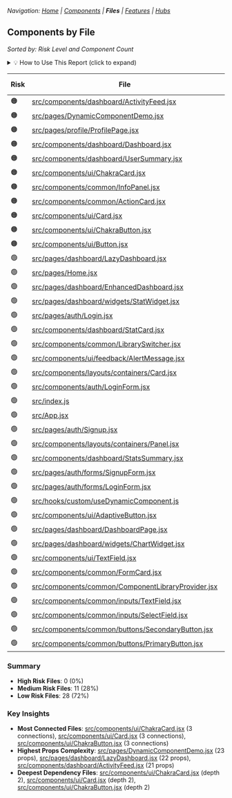 
*Navigation: [Home](index.md) | [Components](components.md) | **Files** | [Features](features.md) | [Hubs](hubs.md)*



## Components by File

_Sorted by: Risk Level and Component Count_

<details>
<summary>💡 How to Use This Report (click to expand)</summary>

### Understanding This Report

This report helps you identify which files in your codebase have the highest impact when making changes:

- **Risk** indicates overall change impact (🔴 High, 🟠 Medium, 🟢 Low)
- **Impact** shows how extensively the file uses components
- **Direct Importers** shows how many files directly depend on this file
- **Props Count** indicates complexity in terms of component API usage
- **Dependency Depth** shows how deeply changes might propagate

Higher scores generally mean more care is needed when modifying these files.

</details>

| Risk | File | Components | Impact | Direct Importers | Props Count | Dependency Depth |
|------|------|-----------|--------|------------------|------------|-----------------|
| 🟠 | [src/components/dashboard/ActivityFeed.jsx](https://github.com/star4beam/react-import-analyzer/blob/main/test-project/src/components/dashboard/ActivityFeed.jsx) | 9 | High | 0 | 21 | 0 |
| 🟠 | [src/pages/DynamicComponentDemo.jsx](https://github.com/star4beam/react-import-analyzer/blob/main/test-project/src/pages/DynamicComponentDemo.jsx) | 8 | High | 0 | 23 | 0 |
| 🟠 | [src/pages/profile/ProfilePage.jsx](https://github.com/star4beam/react-import-analyzer/blob/main/test-project/src/pages/profile/ProfilePage.jsx) | 8 | High | 0 | 19 | 0 |
| 🟠 | [src/components/dashboard/Dashboard.jsx](https://github.com/star4beam/react-import-analyzer/blob/main/test-project/src/components/dashboard/Dashboard.jsx) | 8 | High | 0 | 19 | 0 |
| 🟠 | [src/components/dashboard/UserSummary.jsx](https://github.com/star4beam/react-import-analyzer/blob/main/test-project/src/components/dashboard/UserSummary.jsx) | 4 | Medium | 0 | 9 | 0 |
| 🟠 | [src/components/ui/ChakraCard.jsx](https://github.com/star4beam/react-import-analyzer/blob/main/test-project/src/components/ui/ChakraCard.jsx) | 3 | Medium | 1 | 8 | 2 |
| 🟠 | [src/components/common/InfoPanel.jsx](https://github.com/star4beam/react-import-analyzer/blob/main/test-project/src/components/common/InfoPanel.jsx) | 3 | Medium | 1 | 7 | 1 |
| 🟠 | [src/components/common/ActionCard.jsx](https://github.com/star4beam/react-import-analyzer/blob/main/test-project/src/components/common/ActionCard.jsx) | 3 | Medium | 1 | 4 | 1 |
| 🟠 | [src/components/ui/Card.jsx](https://github.com/star4beam/react-import-analyzer/blob/main/test-project/src/components/ui/Card.jsx) | 2 | Medium | 1 | 8 | 2 |
| 🟠 | [src/components/ui/ChakraButton.jsx](https://github.com/star4beam/react-import-analyzer/blob/main/test-project/src/components/ui/ChakraButton.jsx) | 1 | Low | 1 | 7 | 2 |
| 🟠 | [src/components/ui/Button.jsx](https://github.com/star4beam/react-import-analyzer/blob/main/test-project/src/components/ui/Button.jsx) | 1 | Low | 1 | 0 | 2 |
| 🟢 | [src/pages/dashboard/LazyDashboard.jsx](https://github.com/star4beam/react-import-analyzer/blob/main/test-project/src/pages/dashboard/LazyDashboard.jsx) | 6 | High | 0 | 22 | 0 |
| 🟢 | [src/pages/Home.jsx](https://github.com/star4beam/react-import-analyzer/blob/main/test-project/src/pages/Home.jsx) | 5 | High | 0 | 14 | 0 |
| 🟢 | [src/pages/dashboard/EnhancedDashboard.jsx](https://github.com/star4beam/react-import-analyzer/blob/main/test-project/src/pages/dashboard/EnhancedDashboard.jsx) | 5 | High | 0 | 11 | 0 |
| 🟢 | [src/pages/dashboard/widgets/StatWidget.jsx](https://github.com/star4beam/react-import-analyzer/blob/main/test-project/src/pages/dashboard/widgets/StatWidget.jsx) | 5 | High | 0 | 1 | 0 |
| 🟢 | [src/pages/auth/Login.jsx](https://github.com/star4beam/react-import-analyzer/blob/main/test-project/src/pages/auth/Login.jsx) | 5 | High | 0 | 10 | 0 |
| 🟢 | [src/components/dashboard/StatCard.jsx](https://github.com/star4beam/react-import-analyzer/blob/main/test-project/src/components/dashboard/StatCard.jsx) | 5 | High | 0 | 10 | 0 |
| 🟢 | [src/components/common/LibrarySwitcher.jsx](https://github.com/star4beam/react-import-analyzer/blob/main/test-project/src/components/common/LibrarySwitcher.jsx) | 5 | High | 0 | 9 | 0 |
| 🟢 | [src/components/ui/feedback/AlertMessage.jsx](https://github.com/star4beam/react-import-analyzer/blob/main/test-project/src/components/ui/feedback/AlertMessage.jsx) | 4 | Medium | 0 | 2 | 0 |
| 🟢 | [src/components/layouts/containers/Card.jsx](https://github.com/star4beam/react-import-analyzer/blob/main/test-project/src/components/layouts/containers/Card.jsx) | 4 | Medium | 0 | 2 | 0 |
| 🟢 | [src/components/auth/LoginForm.jsx](https://github.com/star4beam/react-import-analyzer/blob/main/test-project/src/components/auth/LoginForm.jsx) | 4 | Medium | 0 | 9 | 0 |
| 🟢 | [src/index.js](https://github.com/star4beam/react-import-analyzer/blob/main/test-project/src/index.js) | 3 | Medium | 0 | 2 | 0 |
| 🟢 | [src/App.jsx](https://github.com/star4beam/react-import-analyzer/blob/main/test-project/src/App.jsx) | 3 | Medium | 0 | 5 | 0 |
| 🟢 | [src/pages/auth/Signup.jsx](https://github.com/star4beam/react-import-analyzer/blob/main/test-project/src/pages/auth/Signup.jsx) | 3 | Medium | 0 | 5 | 0 |
| 🟢 | [src/components/layouts/containers/Panel.jsx](https://github.com/star4beam/react-import-analyzer/blob/main/test-project/src/components/layouts/containers/Panel.jsx) | 3 | Medium | 0 | 6 | 0 |
| 🟢 | [src/components/dashboard/StatsSummary.jsx](https://github.com/star4beam/react-import-analyzer/blob/main/test-project/src/components/dashboard/StatsSummary.jsx) | 3 | Medium | 0 | 6 | 0 |
| 🟢 | [src/pages/auth/forms/SignupForm.jsx](https://github.com/star4beam/react-import-analyzer/blob/main/test-project/src/pages/auth/forms/SignupForm.jsx) | 2 | Medium | 0 | 2 | 0 |
| 🟢 | [src/pages/auth/forms/LoginForm.jsx](https://github.com/star4beam/react-import-analyzer/blob/main/test-project/src/pages/auth/forms/LoginForm.jsx) | 2 | Medium | 0 | 6 | 0 |
| 🟢 | [src/hooks/custom/useDynamicComponent.js](https://github.com/star4beam/react-import-analyzer/blob/main/test-project/src/hooks/custom/useDynamicComponent.js) | 2 | Medium | 0 | 6 | 0 |
| 🟢 | [src/components/ui/AdaptiveButton.jsx](https://github.com/star4beam/react-import-analyzer/blob/main/test-project/src/components/ui/AdaptiveButton.jsx) | 2 | Medium | 0 | 5 | 0 |
| 🟢 | [src/pages/dashboard/DashboardPage.jsx](https://github.com/star4beam/react-import-analyzer/blob/main/test-project/src/pages/dashboard/DashboardPage.jsx) | 1 | Low | 0 | 3 | 0 |
| 🟢 | [src/pages/dashboard/widgets/ChartWidget.jsx](https://github.com/star4beam/react-import-analyzer/blob/main/test-project/src/pages/dashboard/widgets/ChartWidget.jsx) | 1 | Low | 0 | 2 | 0 |
| 🟢 | [src/components/ui/TextField.jsx](https://github.com/star4beam/react-import-analyzer/blob/main/test-project/src/components/ui/TextField.jsx) | 1 | Low | 0 | 0 | 0 |
| 🟢 | [src/components/common/FormCard.jsx](https://github.com/star4beam/react-import-analyzer/blob/main/test-project/src/components/common/FormCard.jsx) | 1 | Low | 0 | 4 | 0 |
| 🟢 | [src/components/common/ComponentLibraryProvider.jsx](https://github.com/star4beam/react-import-analyzer/blob/main/test-project/src/components/common/ComponentLibraryProvider.jsx) | 1 | Low | 1 | 1 | 1 |
| 🟢 | [src/components/common/inputs/TextField.jsx](https://github.com/star4beam/react-import-analyzer/blob/main/test-project/src/components/common/inputs/TextField.jsx) | 1 | Low | 0 | 2 | 0 |
| 🟢 | [src/components/common/inputs/SelectField.jsx](https://github.com/star4beam/react-import-analyzer/blob/main/test-project/src/components/common/inputs/SelectField.jsx) | 1 | Low | 0 | 2 | 0 |
| 🟢 | [src/components/common/buttons/SecondaryButton.jsx](https://github.com/star4beam/react-import-analyzer/blob/main/test-project/src/components/common/buttons/SecondaryButton.jsx) | 1 | Low | 0 | 3 | 0 |
| 🟢 | [src/components/common/buttons/PrimaryButton.jsx](https://github.com/star4beam/react-import-analyzer/blob/main/test-project/src/components/common/buttons/PrimaryButton.jsx) | 1 | Low | 0 | 3 | 0 |

### Summary
- **High Risk Files**: 0 (0%)
- **Medium Risk Files**: 11 (28%)
- **Low Risk Files**: 28 (72%)

### Key Insights
- **Most Connected Files**: [src/components/ui/ChakraCard.jsx](https://github.com/star4beam/react-import-analyzer/blob/main/test-project/src/components/ui/ChakraCard.jsx) (3 connections), [src/components/ui/Card.jsx](https://github.com/star4beam/react-import-analyzer/blob/main/test-project/src/components/ui/Card.jsx) (3 connections), [src/components/ui/ChakraButton.jsx](https://github.com/star4beam/react-import-analyzer/blob/main/test-project/src/components/ui/ChakraButton.jsx) (3 connections)
- **Highest Props Complexity**: [src/pages/DynamicComponentDemo.jsx](https://github.com/star4beam/react-import-analyzer/blob/main/test-project/src/pages/DynamicComponentDemo.jsx) (23 props), [src/pages/dashboard/LazyDashboard.jsx](https://github.com/star4beam/react-import-analyzer/blob/main/test-project/src/pages/dashboard/LazyDashboard.jsx) (22 props), [src/components/dashboard/ActivityFeed.jsx](https://github.com/star4beam/react-import-analyzer/blob/main/test-project/src/components/dashboard/ActivityFeed.jsx) (21 props)
- **Deepest Dependency Files**: [src/components/ui/ChakraCard.jsx](https://github.com/star4beam/react-import-analyzer/blob/main/test-project/src/components/ui/ChakraCard.jsx) (depth 2), [src/components/ui/Card.jsx](https://github.com/star4beam/react-import-analyzer/blob/main/test-project/src/components/ui/Card.jsx) (depth 2), [src/components/ui/ChakraButton.jsx](https://github.com/star4beam/react-import-analyzer/blob/main/test-project/src/components/ui/ChakraButton.jsx) (depth 2)

